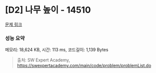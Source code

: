 # [D2] 나무 높이 - 14510 

[문제 링크](https://swexpertacademy.com/main/code/problem/problemDetail.do?contestProbId=AYFofW8qpXYDFAR4) 

### 성능 요약

메모리: 18,624 KB, 시간: 113 ms, 코드길이: 1,139 Bytes



> 출처: SW Expert Academy, https://swexpertacademy.com/main/code/problem/problemList.do